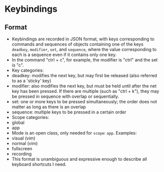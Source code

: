 # Keybindings

## Format

* Keybindings are recorded in JSON format, with keys corresponding to commands and sequences of objects containing one of the keys `deadkey`, `modifier`, `set`, and `sequence`, where the value corresponding to each is a sequence even if it contains only one key.
* In the command "ctrl + c", for example, the modifier is "ctrl" and the set is "c".
* Key categories:
* deadkey: modifies the next key, but may first be released (also referred to as a 'sticky' key)
* modifier: also modifies the next key, but must be held until after the net key has been pressed. If there are multiple (such as "ctrl + k"), they may be pressed in sequence with overlap or sequentially.
* set: one or more keys to be pressed simultaneously; the order does not matter as long as there is an overlap
* sequence: multiple keys to be pressed in a certain order
* Scope categories:
* global
* app
* Mode is an open class, only needed for `scope`: `app`. Examples:
* visual (vim)
* normal (vim)
* fullscreen
* recording
* This format is unambiguous and expressive enough to describe all keyboard shortcuts I need.
